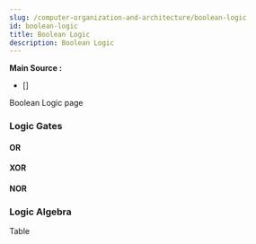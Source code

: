 ```yaml
---
slug: /computer-organization-and-architecture/boolean-logic
id: boolean-logic
title: Boolean Logic
description: Boolean Logic
---
```


**Main Source :**

- [] 

Boolean Logic page

### Logic Gates

#### OR

#### XOR

#### NOR

### Logic Algebra

Table
